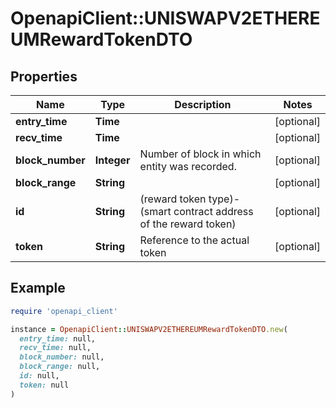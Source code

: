 # OpenapiClient::UNISWAPV2ETHEREUMRewardTokenDTO

## Properties

| Name | Type | Description | Notes |
| ---- | ---- | ----------- | ----- |
| **entry_time** | **Time** |  | [optional] |
| **recv_time** | **Time** |  | [optional] |
| **block_number** | **Integer** | Number of block in which entity was recorded. | [optional] |
| **block_range** | **String** |  | [optional] |
| **id** | **String** | (reward token type)-(smart contract address of the reward token) | [optional] |
| **token** | **String** | Reference to the actual token | [optional] |

## Example

```ruby
require 'openapi_client'

instance = OpenapiClient::UNISWAPV2ETHEREUMRewardTokenDTO.new(
  entry_time: null,
  recv_time: null,
  block_number: null,
  block_range: null,
  id: null,
  token: null
)
```

